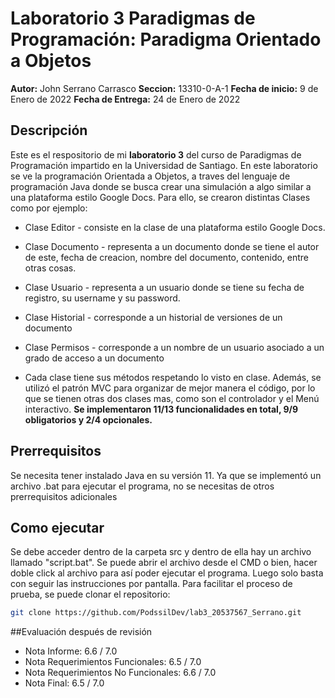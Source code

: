 # Laboratorio 3 Paradigmas de Programación: Paradigma Orientado a Objetos
**Autor:** John Serrano Carrasco
**Seccion:** 13310-0-A-1
**Fecha de inicio:** 9 de Enero de 2022
**Fecha de Entrega:** 24 de Enero de 2022

## Descripción
Este es el respositorio de mi **laboratorio 3** del curso de Paradigmas de Programación impartido en la Universidad de Santiago. En este laboratorio se ve la programación Orientada a Objetos, a traves del lenguaje de programación Java donde se busca crear una simulación a algo similar a una plataforma estilo Google Docs.
Para ello, se crearon distintas Clases como por ejemplo:
* Clase Editor - consiste en la clase de una plataforma estilo Google Docs. 
* Clase Documento - representa a un documento donde se tiene el autor de este, fecha de creacion, nombre del documento, contenido, entre otras cosas.
* Clase Usuario - representa a un usuario donde se tiene su fecha de registro, su username y su password. 
* Clase Historial - corresponde a un historial de versiones de un documento
* Clase Permisos - corresponde a un nombre de un usuario asociado a un grado de acceso a un documento 

* Cada clase tiene sus métodos respetando lo visto en clase. Además, se utilizó el patrón MVC para organizar de mejor manera el código, por lo que se tienen otras dos
clases mas, como son el controlador y el Menú interactivo. **Se implementaron 11/13 funcionalidades en total, 9/9 obligatorios y 2/4 opcionales.**
## Prerrequisitos
Se necesita tener instalado Java en su versión 11. Ya que se implementó un archivo .bat para ejecutar el programa, no se necesitas de otros prerrequisitos adicionales
## Como ejecutar
Se debe acceder dentro de la carpeta src y dentro de ella hay un archivo llamado "script.bat". Se puede abrir el archivo desde el CMD o bien, hacer doble click al archivo
para así poder ejecutar el programa. Luego solo basta con seguir las instrucciones por pantalla. 
Para facilitar el proceso de prueba, se puede clonar el repositorio: 
```sh
git clone https://github.com/PodssilDev/lab3_20537567_Serrano.git
```
##Evaluación después de revisión
* Nota Informe: 6.6 / 7.0
* Nota Requerimientos Funcionales: 6.5 / 7.0
* Nota Requerimientos No Funcionales: 6.6 / 7.0
* Nota Final: 6.5 / 7.0
